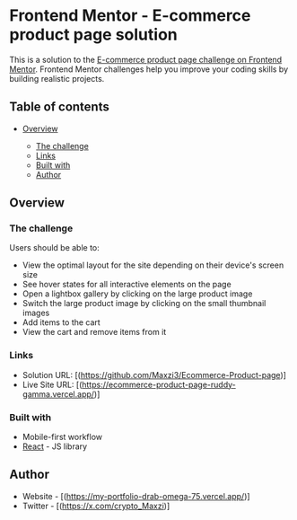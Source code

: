 # Frontend Mentor - E-commerce product page solution

This is a solution to the [E-commerce product page challenge on Frontend Mentor](https://www.frontendmentor.io/challenges/ecommerce-product-page-UPsZ9MJp6). Frontend Mentor challenges help you improve your coding skills by building realistic projects.

## Table of contents

- [Overview](#overview)

  - [The challenge](#the-challenge)
  - [Links](#links)
  - [Built with](#built-with) 
  - [Author](#author)

## Overview

### The challenge

Users should be able to:

- View the optimal layout for the site depending on their device's screen size
- See hover states for all interactive elements on the page
- Open a lightbox gallery by clicking on the large product image
- Switch the large product image by clicking on the small thumbnail images
- Add items to the cart
- View the cart and remove items from it

### Links

- Solution URL: [(https://github.com/Maxzi3/Ecommerce-Product-page)]
- Live Site URL: [(https://ecommerce-product-page-ruddy-gamma.vercel.app/)]

### Built with

- Mobile-first workflow
- [React](https://reactjs.org/) - JS library


## Author

- Website - [(https://my-portfolio-drab-omega-75.vercel.app/)]
- Twitter - [(https://x.com/crypto_Maxzi)]
